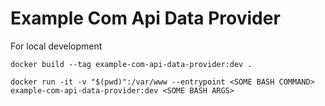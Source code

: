 # Example Com Api Data Provider

For local development

```
docker build --tag example-com-api-data-provider:dev .
```
```
docker run -it -v "$(pwd)":/var/www --entrypoint <SOME BASH COMMAND> example-com-api-data-provider:dev <SOME BASH ARGS>
```

